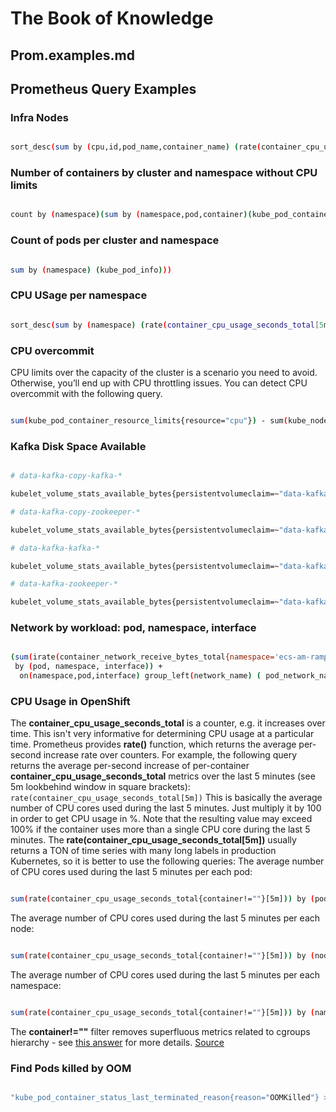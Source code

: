 # The Book of Knowledge

## Prom.examples.md

## Prometheus Query Examples

### Infra Nodes

``` bash

sort_desc(sum by (cpu,id,pod_name,container_name) (rate(container_cpu_usage_seconds_total{type="infra"}[5m])))

```

### Number of containers by cluster and namespace without CPU limits

``` bash

count by (namespace)(sum by (namespace,pod,container)(kube_pod_container_info{container!=""}) unless sum by (namespace,pod,container)(kube_pod_container_resource_limits{resource="cpu"})

```

### Count of pods per cluster and namespace

``` bash

sum by (namespace) (kube_pod_info)))

```

### CPU USage per namespace

``` bash

sort_desc(sum by (namespace) (rate(container_cpu_usage_seconds_total[5m])))

```

### CPU overcommit

CPU limits over the capacity of the cluster is a scenario you need to avoid. Otherwise, you’ll end up with CPU throttling issues. You can detect CPU overcommit with the following query.

``` bash

sum(kube_pod_container_resource_limits{resource="cpu"}) - sum(kube_node_status_capacity_cpu_cores)

```

### Kafka Disk Space Available

``` bash

# data-kafka-copy-kafka-*

kubelet_volume_stats_available_bytes{persistentvolumeclaim=~"data-kafka-copy-k.*"}

# data-kafka-copy-zookeeper-*

kubelet_volume_stats_available_bytes{persistentvolumeclaim=~"data-kafka-copy-z.*"}

# data-kafka-kafka-*

kubelet_volume_stats_available_bytes{persistentvolumeclaim=~"data-kafka-k.*"}

# data-kafka-zookeeper-*

kubelet_volume_stats_available_bytes{persistentvolumeclaim=~"data-kafka-z.*"}

```

### Network by workload: pod, namespace, interface

``` bash

(sum(irate(container_network_receive_bytes_total{namespace='ecs-am-ramp-webapps-prd',pod=~'api-label.+'}[1m]))
 by (pod, namespace, interface)) +
  on(namespace,pod,interface) group_left(network_name) ( pod_network_name_info )

```

### CPU Usage in OpenShift

The **container_cpu_usage_seconds_total** is a counter, e.g. it increases
over time. This isn't very informative for determining CPU usage at
a particular time. Prometheus provides **rate()** function, which returns
the average per-second increase rate over counters. For example, the
following query returns the average per-second increase of per-container
**container_cpu_usage_seconds_total** metrics over the last 5 minutes (see
5m lookbehind window in square brackets):
`rate(container_cpu_usage_seconds_total[5m])`
This is basically the average number of CPU cores used during the last
5 minutes. Just multiply it by 100 in order to get CPU usage in %. Note
that the resulting value may exceed 100% if the container uses more than
a single CPU core during the last 5 minutes.
The **rate(container_cpu_usage_seconds_total[5m])** usually returns
a TON of time series with many long labels in production Kubernetes,
so it is better to use the following queries:
The average number of CPU cores used during the last 5 minutes per each pod:

``` bash

sum(rate(container_cpu_usage_seconds_total{container!=""}[5m])) by (pod)

```

The average number of CPU cores used during the last 5 minutes per each node:

``` bash

sum(rate(container_cpu_usage_seconds_total{container!=""}[5m])) by (node)

```

The average number of CPU cores used during the last 5 minutes per each namespace:

``` bash

sum(rate(container_cpu_usage_seconds_total{container!=""}[5m])) by (namespace)

```

The **container!=""** filter removes superfluous metrics related to cgroups hierarchy - see [this answer](https://stackoverflow.com/questions/69281327/why-container-memory-usage-is-doubled-in-cadvisor-metrics/69282328#69282328) for more details.
[Source](https://stackoverflow.com/questions/34923788/prometheus-convert-cpu-user-seconds-to-cpu-usage)

### Find Pods killed by OOM

``` bash

"kube_pod_container_status_last_terminated_reason{reason="OOMKilled"} >=1"

```

[//]: # ( vim: set ai noet nu sts=4 sw=4 ts=4 tw=78 filetype=markdown :)
[//]: # ( vim: set ai noet nu sts=4 sw=4 ts=4 tw=78 filetype=markdown :)

